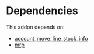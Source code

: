 # Dependencies

This addon depends on:

- [account_move_line_stock_info](https://github.com/bringout/oca-workflow-process)
- [mrp](https://github.com/bringout/oca-ocb-mrp/tree/15dc704d51c16e7d21359d46ab86d09ab300e3df/odoo-bringout-oca-ocb-mrp)

